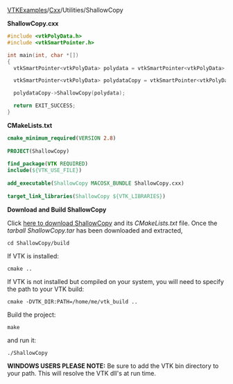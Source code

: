 [VTKExamples](/home/)/[Cxx](/Cxx)/Utilities/ShallowCopy

**ShallowCopy.cxx**
```c++
#include <vtkPolyData.h>
#include <vtkSmartPointer.h>

int main(int, char *[])
{
  vtkSmartPointer<vtkPolyData> polydata = vtkSmartPointer<vtkPolyData>::New();

  vtkSmartPointer<vtkPolyData> polydataCopy = vtkSmartPointer<vtkPolyData>::New();

  polydataCopy->ShallowCopy(polydata);

  return EXIT_SUCCESS;
}
```
**CMakeLists.txt**
```cmake
cmake_minimum_required(VERSION 2.8)
 
PROJECT(ShallowCopy)
 
find_package(VTK REQUIRED)
include(${VTK_USE_FILE})
 
add_executable(ShallowCopy MACOSX_BUNDLE ShallowCopy.cxx)
 
target_link_libraries(ShallowCopy ${VTK_LIBRARIES})
```

**Download and Build ShallowCopy**

Click [here to download ShallowCopy](https://github.com/lorensen/VTKWikiExamplesTarballs/raw/master/ShallowCopy.tar) and its *CMakeLists.txt* file.
Once the *tarball ShallowCopy.tar* has been downloaded and extracted,
```
cd ShallowCopy/build 
```
If VTK is installed:
```
cmake ..
```
If VTK is not installed but compiled on your system, you will need to specify the path to your VTK build:
```
cmake -DVTK_DIR:PATH=/home/me/vtk_build ..
```
Build the project:
```
make
```
and run it:
```
./ShallowCopy
```
**WINDOWS USERS PLEASE NOTE:** Be sure to add the VTK bin directory to your path. This will resolve the VTK dll's at run time.

